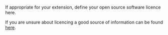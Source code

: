 If appropriate for your extension, define your open source software licence here.

If you are unsure about licencing a good source of information can be found [here](https://choosealicense.com/).